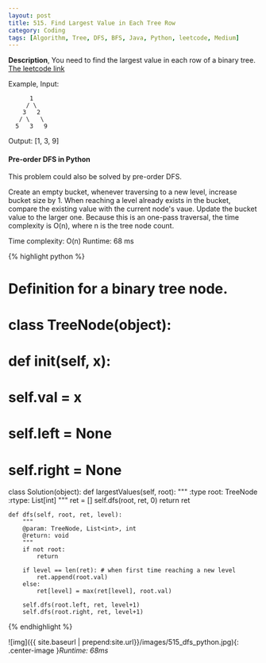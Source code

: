 ```yaml
---
layout: post
title: 515. Find Largest Value in Each Tree Row
category: Coding
tags: [Algorithm, Tree, DFS, BFS, Java, Python, leetcode, Medium]
---
```


**Description**,
You need to find the largest value in each row of a binary tree.
[The leetcode link](https://leetcode.com/problems/find-largest-value-in-each-tree-row/#/description)

Example,
Input: 

          1
         / \
        3   2
       / \   \  
      5   3   9 

Output: [1, 3, 9]

#### Pre-order DFS in Python
This problem could also be solved by pre-order DFS.

Create an empty bucket, whenever traversing to a new level, increase bucket size by 1.
When reaching a level already exists in the bucket, compare the existing value with the current node's vaue. Update the bucket value to the larger one.
Because this is an one-pass traversal, the time complexity is O(n), where n is the tree node count.

Time complexity: O(n)
Runtime: 68 ms

{% highlight python %}
# Definition for a binary tree node.
# class TreeNode(object):
#     def __init__(self, x):
#         self.val = x
#         self.left = None
#         self.right = None

class Solution(object):
    def largestValues(self, root):
        """
        :type root: TreeNode
        :rtype: List[int]
        """
        ret = []
        self.dfs(root, ret, 0)
        return ret
        
    def dfs(self, root, ret, level):
        """
        @param: TreeNode, List<int>, int 
        @return: void
        """
        if not root:
            return

        if level == len(ret): # when first time reaching a new level
            ret.append(root.val)
        else:
            ret[level] = max(ret[level], root.val)

        self.dfs(root.left, ret, level+1)
        self.dfs(root.right, ret, level+1)

{% endhighlight %}


![img]({{ site.baseurl | prepend:site.url}}/images/515_dfs_python.jpg){: .center-image }*Runtime: 68ms*




